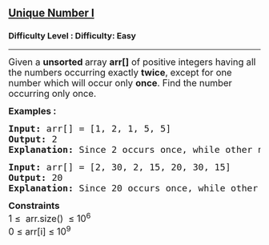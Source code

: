 <h2><a href="https://www.geeksforgeeks.org/problems/find-unique-number/1">Unique Number I</a></h2><h3>Difficulty Level : Difficulty: Easy</h3><hr><div class="problems_problem_content__Xm_eO" bis_skin_checked="1"><p><span style="font-size: 18px;">Given a&nbsp;<strong>unsorted&nbsp;</strong>array&nbsp;<strong>arr[]</strong>&nbsp;of positive integers having all the numbers occurring exactly <strong>twice</strong>, except&nbsp;for one number which will occur only <strong>once</strong>. Find the number occurring only once.</span></p>
<p><span style="font-size: 18px;"><strong>Examples :</strong></span></p>
<pre><span style="font-size: 18px;"><strong>Input: </strong>arr[] = [1, 2, 1, 5, 5]<strong>
Output: </strong>2
<strong>Explanation: </strong>Since 2 occurs once, while other numbers occur twice, 2 is the answer.</span></pre>
<pre><span style="font-size: 18px;"><strong>Input: </strong>arr[] = [2, 30, 2, 15, 20, 30, 15]
<strong>Output: </strong>20
<strong>Explanation: </strong>Since 20 occurs once, while other numbers occur twice, 20 is the answer.</span></pre>
<p><span style="font-size: 18px;"><strong>Constraints</strong><br>1 ≤&nbsp; arr.size()&nbsp; ≤ 10<sup>6</sup><br>0 ≤ arr[i] ≤ </span><span style="font-family: -apple-system, BlinkMacSystemFont, 'Segoe UI', Roboto, Oxygen, Ubuntu, Cantarell, 'Open Sans', 'Helvetica Neue', sans-serif; font-size: 18px;">10<sup>9</sup></span></p></div>